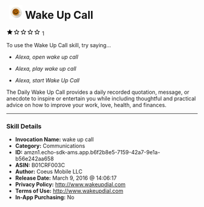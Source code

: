# &nbsp;<img src="skill_icon" alt="Wake Up Call icon" width="36"> Wake Up Call
![1 stars](../../images/ic_star_black_18dp_1x.png)![1 stars](../../images/ic_star_border_black_18dp_1x.png)![1 stars](../../images/ic_star_border_black_18dp_1x.png)![1 stars](../../images/ic_star_border_black_18dp_1x.png)![1 stars](../../images/ic_star_border_black_18dp_1x.png) 1

To use the Wake Up Call skill, try saying...

* *Alexa, open wake up call*

* *Alexa, play wake up call*

* *Alexa, start Wake Up Call*

The Daily Wake Up Call provides a daily recorded quotation, message, or anecdote to inspire or entertain you while including thoughtful and practical advice on how to improve your work, love, health, and finances.

***

### Skill Details

* **Invocation Name:** wake up call
* **Category:** Communications
* **ID:** amzn1.echo-sdk-ams.app.b6f2b8e5-7159-42a7-9e1a-b56e242aa658
* **ASIN:** B01CRF003C
* **Author:** Coeus Mobile LLC
* **Release Date:** March 9, 2016 @ 14:06:17
* **Privacy Policy:** http://www.wakeupdial.com
* **Terms of Use:** http://www.wakeupdial.com
* **In-App Purchasing:** No
